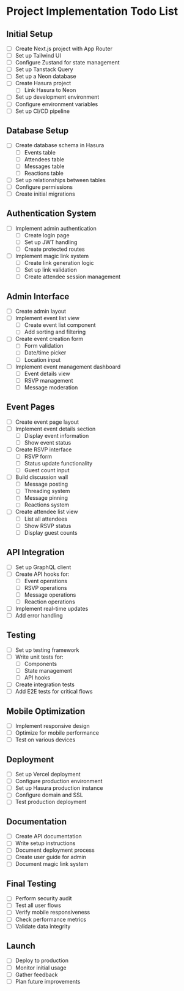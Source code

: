 # Project Implementation Todo List

## Initial Setup

- [ ] Create Next.js project with App Router
- [ ] Set up Tailwind UI
- [ ] Configure Zustand for state management
- [ ] Set up Tanstack Query
- [ ] Set up a Neon database
- [ ] Create Hasura project
  - [ ] Link Hasura to Neon
- [ ] Set up development environment
- [ ] Configure environment variables
- [ ] Set up CI/CD pipeline

## Database Setup

- [ ] Create database schema in Hasura
  - [ ] Events table
  - [ ] Attendees table
  - [ ] Messages table
  - [ ] Reactions table
- [ ] Set up relationships between tables
- [ ] Configure permissions
- [ ] Create initial migrations

## Authentication System

- [ ] Implement admin authentication
  - [ ] Create login page
  - [ ] Set up JWT handling
  - [ ] Create protected routes
- [ ] Implement magic link system
  - [ ] Create link generation logic
  - [ ] Set up link validation
  - [ ] Create attendee session management

## Admin Interface

- [ ] Create admin layout
- [ ] Implement event list view
  - [ ] Create event list component
  - [ ] Add sorting and filtering
- [ ] Create event creation form
  - [ ] Form validation
  - [ ] Date/time picker
  - [ ] Location input
- [ ] Implement event management dashboard
  - [ ] Event details view
  - [ ] RSVP management
  - [ ] Message moderation

## Event Pages

- [ ] Create event page layout
- [ ] Implement event details section
  - [ ] Display event information
  - [ ] Show event status
- [ ] Create RSVP interface
  - [ ] RSVP form
  - [ ] Status update functionality
  - [ ] Guest count input
- [ ] Build discussion wall
  - [ ] Message posting
  - [ ] Threading system
  - [ ] Message pinning
  - [ ] Reactions system
- [ ] Create attendee list view
  - [ ] List all attendees
  - [ ] Show RSVP status
  - [ ] Display guest counts

## API Integration

- [ ] Set up GraphQL client
- [ ] Create API hooks for:
  - [ ] Event operations
  - [ ] RSVP operations
  - [ ] Message operations
  - [ ] Reaction operations
- [ ] Implement real-time updates
- [ ] Add error handling

## Testing

- [ ] Set up testing framework
- [ ] Write unit tests for:
  - [ ] Components
  - [ ] State management
  - [ ] API hooks
- [ ] Create integration tests
- [ ] Add E2E tests for critical flows

## Mobile Optimization

- [ ] Implement responsive design
- [ ] Optimize for mobile performance
- [ ] Test on various devices

## Deployment

- [ ] Set up Vercel deployment
- [ ] Configure production environment
- [ ] Set up Hasura production instance
- [ ] Configure domain and SSL
- [ ] Test production deployment

## Documentation

- [ ] Create API documentation
- [ ] Write setup instructions
- [ ] Document deployment process
- [ ] Create user guide for admin
- [ ] Document magic link system

## Final Testing

- [ ] Perform security audit
- [ ] Test all user flows
- [ ] Verify mobile responsiveness
- [ ] Check performance metrics
- [ ] Validate data integrity

## Launch

- [ ] Deploy to production
- [ ] Monitor initial usage
- [ ] Gather feedback
- [ ] Plan future improvements
